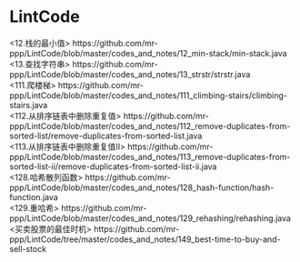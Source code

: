 # LintCode
<problems that I have solved in LintCode>
<12.栈的最小值>
https://github.com/mr-ppp/LintCode/blob/master/codes_and_notes/12_min-stack/min-stack.java
<br/>
<13.查找字符串>
https://github.com/mr-ppp/LintCode/blob/master/codes_and_notes/13_strstr/strstr.java
<br/>
<111.爬楼梯>
https://github.com/mr-ppp/LintCode/blob/master/codes_and_notes/111_climbing-stairs/climbing-stairs.java
<br/>
<112.从排序链表中删除重复值>
https://github.com/mr-ppp/LintCode/blob/master/codes_and_notes/112_remove-duplicates-from-sorted-list/remove-duplicates-from-sorted-list.java
<br/>
<113.从排序链表中删除重复值II>
https://github.com/mr-ppp/LintCode/blob/master/codes_and_notes/113_remove-duplicates-from-sorted-list-ii/remove-duplicates-from-sorted-list-ii.java
<br/>
<128.哈希散列函数>
https://github.com/mr-ppp/LintCode/blob/master/codes_and_notes/128_hash-function/hash-function.java
<br/>
<129.重哈希>
https://github.com/mr-ppp/LintCode/blob/master/codes_and_notes/129_rehashing/rehashing.java
<br/>
<买卖股票的最佳时机>
https://github.com/mr-ppp/LintCode/tree/master/codes_and_notes/149_best-time-to-buy-and-sell-stock
<br/>
